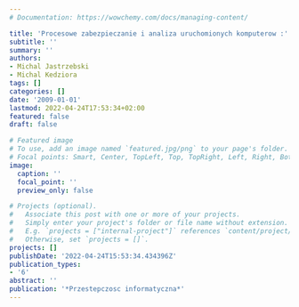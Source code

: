 ```yaml
---
# Documentation: https://wowchemy.com/docs/managing-content/

title: 'Procesowe zabezpieczanie i analiza uruchomionych komputerow :'
subtitle: ''
summary: ''
authors:
- Michal Jastrzebski
- Michal Kedziora
tags: []
categories: []
date: '2009-01-01'
lastmod: 2022-04-24T17:53:34+02:00
featured: false
draft: false

# Featured image
# To use, add an image named `featured.jpg/png` to your page's folder.
# Focal points: Smart, Center, TopLeft, Top, TopRight, Left, Right, BottomLeft, Bottom, BottomRight.
image:
  caption: ''
  focal_point: ''
  preview_only: false

# Projects (optional).
#   Associate this post with one or more of your projects.
#   Simply enter your project's folder or file name without extension.
#   E.g. `projects = ["internal-project"]` references `content/project/deep-learning/index.md`.
#   Otherwise, set `projects = []`.
projects: []
publishDate: '2022-04-24T15:53:34.434396Z'
publication_types:
- '6'
abstract: ''
publication: '*Przestepczosc informatyczna*'
---
```

